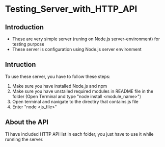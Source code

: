 # Testing_Server_with_HTTP_API
## Introduction
- These are very simple server (runing on Node.js server-environment) for testing purpose
- These server is configuration using Node.js server environment
## Intruction
To use these server, you have to follow these steps:
1. Make sure you have installed Node.js and npm
2. Make sure you have unstalled required modules in README file in the folder (Open Terminal and type "node install <module_name>")
3. Open terminal and navigate to the directiry that contains js file
4. Enter "node <js_file>"
## About the API
TI have included HTTP API list in each folder, you just have to use it while running the server.
